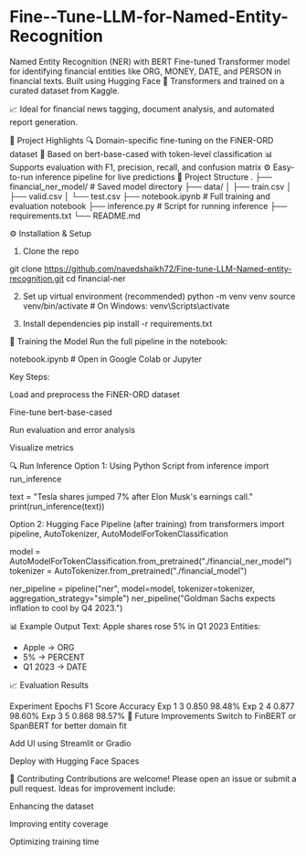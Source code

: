 # Fine--Tune-LLM-for-Named-Entity-Recognition

Named Entity Recognition (NER) with BERT
Fine-tuned Transformer model for identifying financial entities like ORG, MONEY, DATE, and PERSON in financial texts. Built using Hugging Face 🤗 Transformers and trained on a curated dataset from Kaggle.

📈 Ideal for financial news tagging, document analysis, and automated report generation.

🚀 Project Highlights
🔍 Domain-specific fine-tuning on the FiNER-ORD dataset
🤖 Based on bert-base-cased with token-level classification
📊 Supports evaluation with F1, precision, recall, and confusion matrix
⚙️ Easy-to-run inference pipeline for live predictions
📁 Project Structure
.
├── financial_ner_model/         # Saved model directory
├── data/
│   ├── train.csv
│   ├── valid.csv
│   └── test.csv
├── notebook.ipynb               # Full training and evaluation notebook
├── inference.py                 # Script for running inference
├── requirements.txt
└── README.md

⚙️ Installation & Setup

1. Clone the repo

git clone https://github.com/navedshaikh72/Fine-tune-LLM-Named-entity-recognition.git
cd financial-ner

2. Set up virtual environment (recommended)
python -m venv venv
source venv/bin/activate     # On Windows: venv\Scripts\activate

3. Install dependencies
pip install -r requirements.txt

🧠 Training the Model
Run the full pipeline in the notebook:

notebook.ipynb  # Open in Google Colab or Jupyter

Key Steps:

Load and preprocess the FiNER-ORD dataset

Fine-tune bert-base-cased

Run evaluation and error analysis

Visualize metrics

🔍 Run Inference
Option 1: Using Python Script
from inference import run_inference

text = "Tesla shares jumped 7% after Elon Musk's earnings call."
print(run_inference(text))

Option 2: Hugging Face Pipeline (after training)
from transformers import pipeline, AutoTokenizer, AutoModelForTokenClassification

model = AutoModelForTokenClassification.from_pretrained("./financial_ner_model")
tokenizer = AutoTokenizer.from_pretrained("./financial_model")

ner_pipeline = pipeline("ner", model=model, tokenizer=tokenizer, aggregation_strategy="simple")
ner_pipeline("Goldman Sachs expects inflation to cool by Q4 2023.")

📊 Example Output
Text: Apple shares rose 5% in Q1 2023
Entities:
- Apple → ORG
- 5% → PERCENT
- Q1 2023 → DATE

📈 Evaluation Results

Experiment	Epochs	F1 Score	Accuracy
Exp 1	3	0.850	98.48%
Exp 2	4	0.877	98.60%
Exp 3	5	0.868	98.57%
🔧 Future Improvements
Switch to FinBERT or SpanBERT for better domain fit

Add UI using Streamlit or Gradio

Deploy with Hugging Face Spaces

🙌 Contributing
Contributions are welcome! Please open an issue or submit a pull request. Ideas for improvement include:

Enhancing the dataset

Improving entity coverage

Optimizing training time

